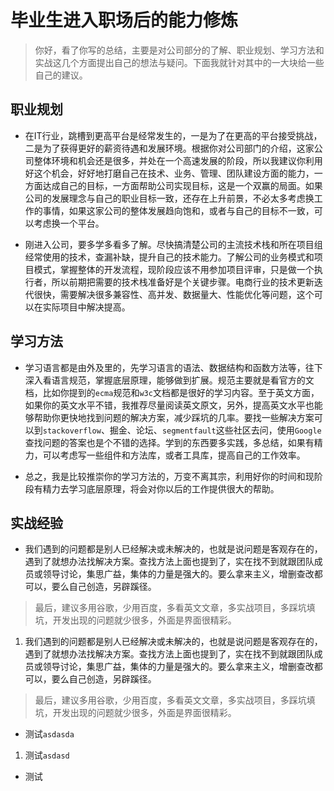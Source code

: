 # 毕业生进入职场后的能力修炼 #

> 你好，看了你写的总结，主要是对公司部分的了解、职业规划、学习方法和实战这几个方面提出自己的想法与疑问。下面我就针对其中的一大块给一些自己的建议。

## 职业规划 ##

- 在IT行业，跳槽到更高平台是经常发生的，一是为了在更高的平台接受挑战，二是为了获得更好的薪资待遇和发展环境。根据你对公司部门的介绍，这家公司整体环境和机会还是很多，并处在一个高速发展的阶段，所以我建议你利用好这个机会，好好地打磨自己在技术、业务、管理、团队建设方面的能力，一方面达成自己的目标，一方面帮助公司实现目标，这是一个双赢的局面。如果公司的发展理念与自己的职业目标一致，还存在上升前景，不必太多考虑换工作的事情，如果这家公司的整体发展趋向饱和，或者与自己的目标不一致，可以考虑换一个平台。

- 刚进入公司，要多学多看多了解。尽快搞清楚公司的主流技术栈和所在项目组经常使用的技术，查漏补缺，提升自己的技术能力。了解公司的业务模式和项目模式，掌握整体的开发流程，现阶段应该不用参加项目评审，只是做一个执行者，所以前期把需要的技术栈准备好是个关键步骤。电商行业的技术更新迭代很快，需要解决很多兼容性、高并发、数据量大、性能优化等问题，这个可以在实际项目中解决提高。

## 学习方法 ##

- 学习语言都是由外及里的，先学习语言的语法、数据结构和函数方法等，往下深入看语言规范，掌握底层原理，能够做到扩展。规范主要就是看官方的文档，比如你提到的`ecma`规范和`w3c`文档都是很好的学习内容。至于英文方面，如果你的英文水平不错，我推荐尽量阅读英文原文，另外，提高英文水平也能够帮助你更快地找到问题的解决方案，减少踩坑的几率。要找一些解决方案可以到`stackoverflow`、掘金、论坛、`segmentfault`这些社区去问，使用`Google`查找问题的答案也是个不错的选择。学到的东西要多实践，多总结，如果有精力，可以考虑写一些组件和方法库，或者工具库，提高自己的工作效率。

- 总之，我是比较推崇你的学习方法的，万变不离其宗，利用好你的时间和现阶段有精力去学习底层原理，将会对你以后的工作提供很大的帮助。

## 实战经验 ##

- 我们遇到的问题都是别人已经解决或未解决的，也就是说问题是客观存在的，遇到了就想办法找解决方案。查找方法上面也提到了，实在找不到就跟团队成员或领导讨论，集思广益，集体的力量是强大的。要么拿来主义，增删查改都可以，要么自己创造，另辟蹊径。

> 最后，建议多用谷歌，少用百度，多看英文文章，多实战项目，多踩坑填坑，开发出现的问题就少很多，外面是界面很精彩。

1. 我们遇到的问题都是别人已经解决或未解决的，也就是说问题是客观存在的，遇到了就想办法找解决方案。查找方法上面也提到了，实在找不到就跟团队成员或领导讨论，集思广益，集体的力量是强大的。要么拿来主义，增删查改都可以，要么自己创造，另辟蹊径。

> 最后，建议多用谷歌，少用百度，多看英文文章，多实战项目，多踩坑填坑，开发出现的问题就少很多，外面是界面很精彩。

- 测试`asdasda`

1. 测试`asdasd`

- 测试

    <!--[if lt IE 9]>
        <script> src="http://html5shim.googlecode.com/svn/trunk/html5.js"</script>    
    <![endif]>

1. 测试

    <!--[if lt IE 9]>
        <script> src="http://html5shim.googlecode.com/svn/trunk/html5.js"</script>    
    <![endif]>
